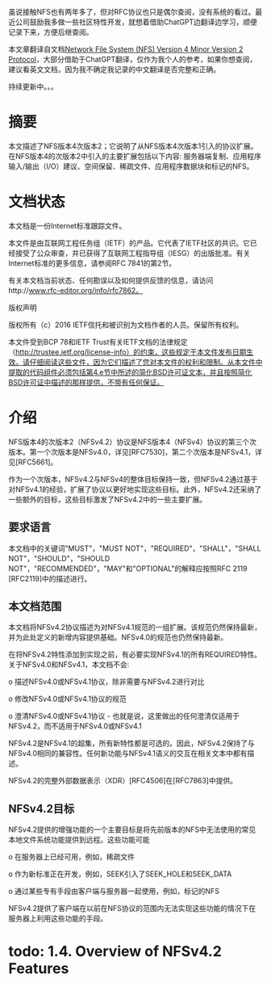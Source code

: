 虽说接触NFS也有两年多了，但对RFC协议也只是偶尔查阅，没有系统的看过。最近公司鼓励我多做一些社区特性开发，就想着借助ChatGPT边翻译边学习，顺便记录下来，方便后继查阅。

本文章翻译自文档[Network File System (NFS) Version 4 Minor Version 2 Protocol](https://www.rfc-editor.org/rfc/rfc7862.html)，大部分借助于ChatGPT翻译，仅作为我个人的参考，如果你想查阅，建议看英文文档，因为我不确定我记录的中文翻译是否完整和正确。

持续更新中。。。

# 摘要

本文描述了NFS版本4次版本2；它说明了从NFS版本4次版本1引入的协议扩展。在NFS版本4的次版本2中引入的主要扩展包括以下内容: 服务器端复制、应用程序输入/输出（I/O）建议、空间保留、稀疏文件、应用程序数据块和标记的NFS。

# 文档状态

本文档是一份Internet标准跟踪文件。

本文件是由互联网工程任务组（IETF）的产品。它代表了IETF社区的共识。它已经接受了公众审查，并已获得了互联网工程指导组（IESG）的出版批准。有关Internet标准的更多信息，请参阅RFC 7841的第2节。

有关本文档当前状态、任何勘误以及如何提供反馈的信息，请访问http://www.rfc-editor.org/info/rfc7862。

版权声明

版权所有（c）2016 IETF信托和被识别为文档作者的人员。保留所有权利。

本文件受到BCP 78和IETF Trust有关IETF文档的法律规定（http://trustee.ietf.org/license-info）的约束，这些规定于本文件发布日期生效。请仔细阅读这些文件，因为它们描述了您对本文件的权利和限制。从本文件中提取的代码组件必须包括第4.e节中所述的简化BSD许可证文本，并且按照简化BSD许可证中描述的那样提供，不带有任何保证。

# 介绍

NFS版本4的次版本2（NFSv4.2）协议是NFS版本4（NFSv4）协议的第三个次版本。第一个次版本是NFSv4.0，详见[RFC7530]，第二个次版本是NFSv4.1，详见[RFC5661]。

作为一个次版本，NFSv4.2与NFSv4的整体目标保持一致，但NFSv4.2通过基于对NFSv4.1的经验，扩展了协议以更好地实现这些目标。此外，NFSv4.2还采纳了一些额外的目标，这些目标激发了NFSv4.2中的一些主要扩展。

## 要求语言

本文档中的关键词"MUST"，"MUST NOT"，"REQUIRED"，"SHALL"，"SHALL NOT"，"SHOULD"，"SHOULD NOT"，"RECOMMENDED"，"MAY"和"OPTIONAL"的解释应按照RFC 2119 [RFC2119]中的描述进行。

## 本文档范围

本文档将NFSv4.2协议描述为对NFSv4.1规范的一组扩展。该规范仍然保持最新，并为此处定义的新增内容提供基础。NFSv4.0的规范也仍然保持最新。

在将NFSv4.2特性添加到实现之前，有必要实现NFSv4.1的所有REQUIRED特性。关于NFSv4.0和NFSv4.1，本文档不会:

o 描述NFSv4.0或NFSv4.1协议，除非需要与NFSv4.2进行对比

o 修改NFSv4.0或NFSv4.1协议的规范

o 澄清NFSv4.0或NFSv4.1协议 - 也就是说，这里做出的任何澄清仅适用于NFSv4.2，而不适用于NFSv4.0或NFSv4.1

NFSv4.2是NFSv4.1的超集，所有新特性都是可选的。因此，NFSv4.2保持了与NFSv4.0相同的兼容性。任何新功能与NFSv4.1语义的交互在相关文本中都有描述。

NFSv4.2的完整外部数据表示（XDR）[RFC4506]在[RFC7863]中提供。

## NFSv4.2目标

NFSv4.2提供的增强功能的一个主要目标是将先前版本的NFS中无法使用的常见本地文件系统功能提供到远程。这些功能可能

o 在服务器上已经可用，例如，稀疏文件

o 作为新标准正在开发，例如，SEEK引入了SEEK_HOLE和SEEK_DATA

o 通过某些专有手段由客户端与服务器一起使用，例如，标记的NFS

NFSv4.2提供了客户端在以前在NFS协议的范围内无法实现这些功能的情况下在服务器上利用这些功能的手段。

# todo: 1.4.  Overview of NFSv4.2 Features
